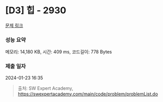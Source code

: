 # [D3] 힙 - 2930 

[문제 링크](https://swexpertacademy.com/main/code/problem/problemDetail.do?contestProbId=AV-Tj7ya3jYDFAXr) 

### 성능 요약

메모리: 14,180 KB, 시간: 409 ms, 코드길이: 778 Bytes

### 제출 일자

2024-01-23 16:35



> 출처: SW Expert Academy, https://swexpertacademy.com/main/code/problem/problemList.do